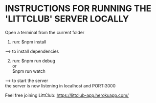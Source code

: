 # **INSTRUCTIONS FOR RUNNING THE 'LITTCLUB' SERVER LOCALLY** 

Open a terminal from the current folder

1) run: $npm install 

--> to install dependencies

2) run: $npm run debug <br />
        or <br />
        $npm run watch <br />
        
--> to start the server <br />
    the server is now listening in localhost and PORT:3000


Feel free joining LittClub: 
https://littclub-app.herokuapp.com/
